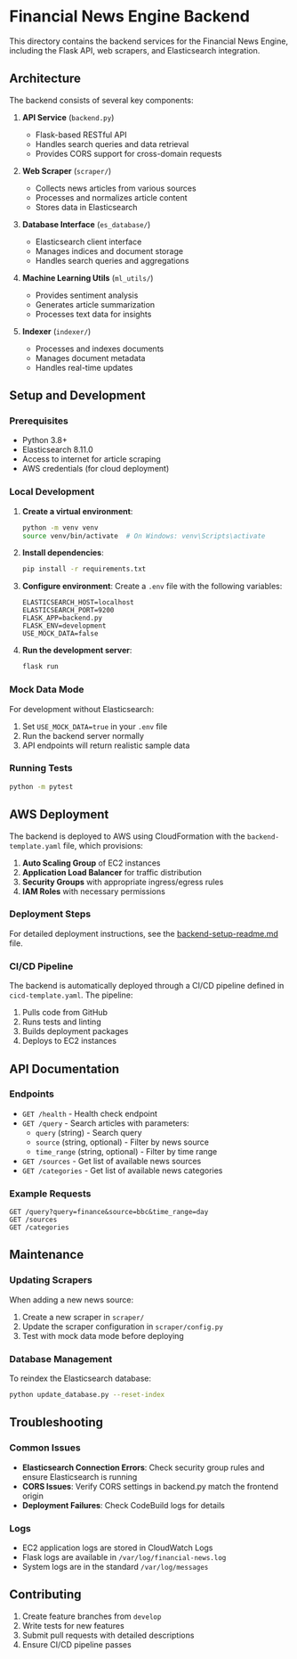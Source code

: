 # Financial News Engine Backend

This directory contains the backend services for the Financial News Engine, including the Flask API, web scrapers, and Elasticsearch integration.

## Architecture

The backend consists of several key components:

1. **API Service** (`backend.py`)
   - Flask-based RESTful API
   - Handles search queries and data retrieval
   - Provides CORS support for cross-domain requests

2. **Web Scraper** (`scraper/`)
   - Collects news articles from various sources
   - Processes and normalizes article content
   - Stores data in Elasticsearch

3. **Database Interface** (`es_database/`)
   - Elasticsearch client interface
   - Manages indices and document storage
   - Handles search queries and aggregations

4. **Machine Learning Utils** (`ml_utils/`)
   - Provides sentiment analysis
   - Generates article summarization
   - Processes text data for insights

5. **Indexer** (`indexer/`)
   - Processes and indexes documents
   - Manages document metadata
   - Handles real-time updates

## Setup and Development

### Prerequisites

- Python 3.8+
- Elasticsearch 8.11.0
- Access to internet for article scraping
- AWS credentials (for cloud deployment)

### Local Development

1. **Create a virtual environment**:
   ```bash
   python -m venv venv
   source venv/bin/activate  # On Windows: venv\Scripts\activate
   ```

2. **Install dependencies**:
   ```bash
   pip install -r requirements.txt
   ```

3. **Configure environment**:
   Create a `.env` file with the following variables:
   ```
   ELASTICSEARCH_HOST=localhost
   ELASTICSEARCH_PORT=9200
   FLASK_APP=backend.py
   FLASK_ENV=development
   USE_MOCK_DATA=false
   ```

4. **Run the development server**:
   ```bash
   flask run
   ```

### Mock Data Mode

For development without Elasticsearch:

1. Set `USE_MOCK_DATA=true` in your `.env` file
2. Run the backend server normally
3. API endpoints will return realistic sample data

### Running Tests

```bash
python -m pytest
```

## AWS Deployment

The backend is deployed to AWS using CloudFormation with the `backend-template.yaml` file, which provisions:

1. **Auto Scaling Group** of EC2 instances
2. **Application Load Balancer** for traffic distribution
3. **Security Groups** with appropriate ingress/egress rules
4. **IAM Roles** with necessary permissions

### Deployment Steps

For detailed deployment instructions, see the [backend-setup-readme.md](../backend-setup-readme.md) file.

### CI/CD Pipeline

The backend is automatically deployed through a CI/CD pipeline defined in `cicd-template.yaml`. The pipeline:

1. Pulls code from GitHub
2. Runs tests and linting
3. Builds deployment packages
4. Deploys to EC2 instances

## API Documentation

### Endpoints

- `GET /health` - Health check endpoint
- `GET /query` - Search articles with parameters:
  - `query` (string) - Search query
  - `source` (string, optional) - Filter by news source
  - `time_range` (string, optional) - Filter by time range
- `GET /sources` - Get list of available news sources
- `GET /categories` - Get list of available news categories

### Example Requests

```
GET /query?query=finance&source=bbc&time_range=day
GET /sources
GET /categories
```

## Maintenance

### Updating Scrapers

When adding a new news source:

1. Create a new scraper in `scraper/`
2. Update the scraper configuration in `scraper/config.py`
3. Test with mock data mode before deploying

### Database Management

To reindex the Elasticsearch database:

```bash
python update_database.py --reset-index
```

## Troubleshooting

### Common Issues

- **Elasticsearch Connection Errors**: Check security group rules and ensure Elasticsearch is running
- **CORS Issues**: Verify CORS settings in backend.py match the frontend origin
- **Deployment Failures**: Check CodeBuild logs for details

### Logs

- EC2 application logs are stored in CloudWatch Logs
- Flask logs are available in `/var/log/financial-news.log`
- System logs are in the standard `/var/log/messages`

## Contributing

1. Create feature branches from `develop`
2. Write tests for new features
3. Submit pull requests with detailed descriptions
4. Ensure CI/CD pipeline passes 